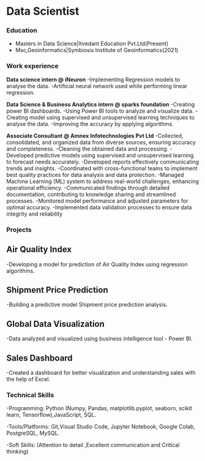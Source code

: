 # Data Scientist

### Education ###
- Masters in Data Science|Itvedant Education Pvt.Ltd(Present)
- Msc,Geoinformatics|Symbiosis Institute of Geoinformatics(2021)


### Work experience ###
**Data science intern @ iNeuron** 
-Implementing Regression models to analyse the data.
-Artificial neural network used while performing linear regression.

**Data Science & Business Analytics intern @ sparks foundation**
-Creating power BI dashboards.
-Using Power BI tools to analyze and visualize data.
-Creating model using supervised and unsupervised learning techniques to analyse the data. 
-Improving the accuracy by applying algorithms.

**Associate Consultant @ Amnex Infotechnologies Pvt Ltd**
-Collected, consolidated, and organized data from diverse sources, ensuring accuracy and completeness. 
-Cleaning the obtained data and processing.
-Developed predictive models using supervised and unsupervised learning to forecast needs accurately. 
-Developed reports effectively communicating trends and insights. 
-Coordinated with cross-functional teams to implement best quality practices for data analysis and data protection. 
-Managed Machine Learning (ML) system to address real-world challenges, enhancing operational efficiency. 
-Communicated findings through detailed documentation, contributing to knowledge sharing and streamlined processes. 
-Monitored model performance and adjusted parameters for optimal accuracy. 
-Implemented data validation processes to ensure data integrity and reliability

### Projects ###
## Air Quality Index ##
-Developing a model for prediction of Air Quality Index using regression algorithms.

## Shipment Price Prediction ##
-Building a predictive model Shipment price prediction analysis.

## Global Data Visualization ##
-Data analyzed and visualized using business intelligence tool - Power BI.

## Sales Dashboard ##
-Created a dashboard for better visualization and understanding sales with the help of Excel.
  
### Technical Skills ###
-Programming: Python (Numpy, Pandas, matplotlib.pyplot, seaborn, scikit learn, Tensorflow),JavaScript, SQL.

-Tools/Platforms: Git,Visual Studio Code, Jupyter Notebook, Google Colab, PostgreSQL, MySQL.

-Soft Skills: (Attention to detail ,Excellent communication and Critical thinking)

